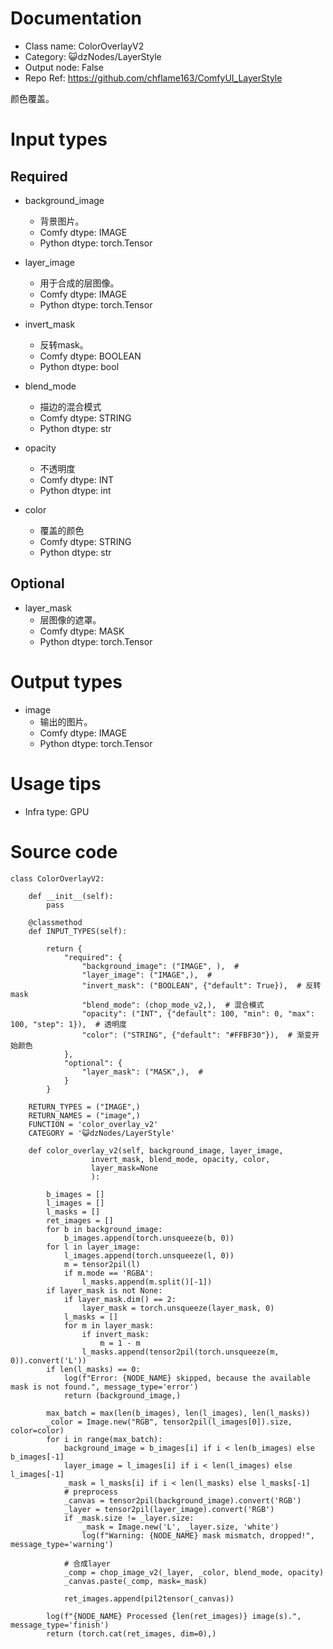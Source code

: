 # Documentation
- Class name: ColorOverlayV2
- Category: 😺dzNodes/LayerStyle
- Output node: False
- Repo Ref: https://github.com/chflame163/ComfyUI_LayerStyle

颜色覆盖。

# Input types

## Required

- background_image
    - 背景图片。
    - Comfy dtype: IMAGE
    - Python dtype: torch.Tensor

- layer_image
    - 用于合成的层图像。
    - Comfy dtype: IMAGE
    - Python dtype: torch.Tensor

- invert_mask
    - 反转mask。
    - Comfy dtype: BOOLEAN
    - Python dtype: bool

- blend_mode
    - 描边的混合模式
    - Comfy dtype: STRING
    - Python dtype: str

- opacity
    - 不透明度
    - Comfy dtype: INT
    - Python dtype: int

- color
    - 覆盖的颜色
    - Comfy dtype: STRING
    - Python dtype: str


## Optional

- layer_mask
    - 层图像的遮罩。
    - Comfy dtype: MASK
    - Python dtype: torch.Tensor

# Output types

- image
    - 输出的图片。
    - Comfy dtype: IMAGE
    - Python dtype: torch.Tensor

# Usage tips
- Infra type: GPU

# Source code
```
class ColorOverlayV2:

    def __init__(self):
        pass

    @classmethod
    def INPUT_TYPES(self):

        return {
            "required": {
                "background_image": ("IMAGE", ),  #
                "layer_image": ("IMAGE",),  #
                "invert_mask": ("BOOLEAN", {"default": True}),  # 反转mask
                "blend_mode": (chop_mode_v2,),  # 混合模式
                "opacity": ("INT", {"default": 100, "min": 0, "max": 100, "step": 1}),  # 透明度
                "color": ("STRING", {"default": "#FFBF30"}),  # 渐变开始颜色
            },
            "optional": {
                "layer_mask": ("MASK",),  #
            }
        }

    RETURN_TYPES = ("IMAGE",)
    RETURN_NAMES = ("image",)
    FUNCTION = 'color_overlay_v2'
    CATEGORY = '😺dzNodes/LayerStyle'

    def color_overlay_v2(self, background_image, layer_image,
                  invert_mask, blend_mode, opacity, color,
                  layer_mask=None
                  ):

        b_images = []
        l_images = []
        l_masks = []
        ret_images = []
        for b in background_image:
            b_images.append(torch.unsqueeze(b, 0))
        for l in layer_image:
            l_images.append(torch.unsqueeze(l, 0))
            m = tensor2pil(l)
            if m.mode == 'RGBA':
                l_masks.append(m.split()[-1])
        if layer_mask is not None:
            if layer_mask.dim() == 2:
                layer_mask = torch.unsqueeze(layer_mask, 0)
            l_masks = []
            for m in layer_mask:
                if invert_mask:
                    m = 1 - m
                l_masks.append(tensor2pil(torch.unsqueeze(m, 0)).convert('L'))
        if len(l_masks) == 0:
            log(f"Error: {NODE_NAME} skipped, because the available mask is not found.", message_type='error')
            return (background_image,)

        max_batch = max(len(b_images), len(l_images), len(l_masks))
        _color = Image.new("RGB", tensor2pil(l_images[0]).size, color=color)
        for i in range(max_batch):
            background_image = b_images[i] if i < len(b_images) else b_images[-1]
            layer_image = l_images[i] if i < len(l_images) else l_images[-1]
            _mask = l_masks[i] if i < len(l_masks) else l_masks[-1]
            # preprocess
            _canvas = tensor2pil(background_image).convert('RGB')
            _layer = tensor2pil(layer_image).convert('RGB')
            if _mask.size != _layer.size:
                _mask = Image.new('L', _layer.size, 'white')
                log(f"Warning: {NODE_NAME} mask mismatch, dropped!", message_type='warning')

            # 合成layer
            _comp = chop_image_v2(_layer, _color, blend_mode, opacity)
            _canvas.paste(_comp, mask=_mask)

            ret_images.append(pil2tensor(_canvas))

        log(f"{NODE_NAME} Processed {len(ret_images)} image(s).", message_type='finish')
        return (torch.cat(ret_images, dim=0),)
```
